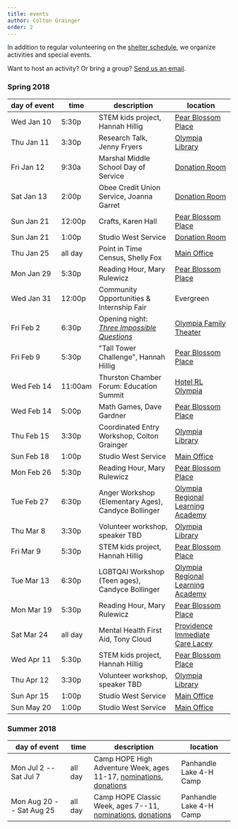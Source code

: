 ```yaml
---
title: events 
author: Colton Grainger
order: 2 
---
```


In addition to regular volunteering on the [shelter schedule](https://www.volgistics.com/ex/portal.dll/?from=189830), we organize activities and special events. 

Want to host an activity? Or bring a group? [Send us an email](mailto:coltong@fscss.org).  

### Spring 2018

day&nbsp;of&nbsp;event | time | description | location
--- | --- | --- | ---
Wed Jan 10 | 5:30p | STEM kids project, Hannah Hillig | [Pear Blossom Place][pbp]
Thu Jan 11 | 3:30p | Research Talk, Jenny Fryers | [Olympia Library][lib]
Fri Jan 12 | 9:30a | Marshal Middle School Day of Service | [Donation Room][fsc]
Sat Jan 13 | 2:00p | Obee Credit Union Service, Joanna Garret | [Donation Room][fsc]
Sun Jan 21 | 12:00p | Crafts, Karen Hall | [Pear Blossom Place][pbp]
Sun Jan 21 | 1:00p | Studio West Service | [Donation Room][fsc]
Thu Jan 25 | all day | Point in Time Census, Shelly Fox | [Main Office][fsc]
Mon Jan 29 | 5:30p | Reading Hour, Mary Rulewicz | [Pear Blossom Place][pbp]
Wed Jan 31 | 12:00p | Community Opportunities & Internship Fair | Evergreen
Fri Feb 2  | 6:30p | Opening night: *[Three Impossible Questions](http://olyft.org/3-impossible-questions/)* | [Olympia Family Theater][olf]
Fri Feb 9  | 5:30p | "Tall Tower Challenge", Hannah Hillig | [Pear Blossom Place][pbp]
Wed Feb 14 | 11:00am | Thurston Chamber Forum: Education Summit | [Hotel RL Olympia][rl]
Wed Feb 14 | 5:00p | Math Games, Dave Gardner | [Pear Blossom Place][pbp]
Thu Feb 15 | 3:30p | Coordinated Entry Workshop, Colton Grainger | [Olympia Library][lib]
Sun Feb 18 | 1:00p | Studio West Service | [Main Office][fsc]
Mon Feb 26 | 5:30p | Reading Hour, Mary Rulewicz | [Pear Blossom Place][pbp]
Tue Feb 27 | 6:30p | Anger Workshop (Elementary Ages), Candyce Bollinger | [Olympia Regional Learning Academy][orla]
Thu Mar 8  | 3:30p | Volunteer workshop, speaker TBD | [Olympia Library][lib] 
Fri Mar 9  | 5:30p | STEM kids project, Hannah Hillig | [Pear Blossom Place][pbp]
Tue Mar 13 | 6:30p | LGBTQAI Workshop (Teen ages), Candyce Bollinger | [Olympia Regional Learning Academy][orla]
Mon Mar 19 | 5:30p | Reading Hour, Mary Rulewicz | [Pear Blossom Place][pbp] 
Sat Mar 24 | all day | Mental Health First Aid, Tony Cloud | [Providence Immediate Care Lacey][prov]
Wed Apr 11 | 5:30p | STEM kids project, Hannah Hillig | [Pear Blossom Place][pbp]
Thu Apr 12 | 3:30p | Volunteer workshop, speaker TBD | [Olympia Library][lib] 
Sun Apr 15 | 1:00p | Studio West Service | [Main Office][fsc]
Sun May 20 | 1:00p | Studio West Service | [Main Office][fsc]

### Summer 2018

day&nbsp;of&nbsp;event | time | description | location
--- | --- | --- | ---
Mon Jul 2 -- Sat Jul 7 | all day | Camp HOPE High Adventure Week,  ages 11-17, [nominations](https://docs.google.com/forms/d/e/1FAIpQLSePRAvyKdw3L1SFhbQGdpqhkuzhbik5E5yMBwgjv6zIyu5U0w/viewform), [donations](https://commerce.ayt360.org/Compass360WebPortals/eCommerce/org=fscss.org/request=donations) | Panhandle Lake 4-H Camp
Mon Aug 20 -- Sat Aug 25 | all day | Camp HOPE Classic Week,  ages 7--11, [nominations](https://docs.google.com/forms/d/e/1FAIpQLSePRAvyKdw3L1SFhbQGdpqhkuzhbik5E5yMBwgjv6zIyu5U0w/viewform), [donations](https://commerce.ayt360.org/Compass360WebPortals/eCommerce/org=fscss.org/request=donations) | Panhandle Lake 4-H Camp

[pbp]: https://www.google.com/maps/place/Pear+Blossom+Place/@47.0423792,-122.8932699,17z/data=!3m1!4b1!4m5!3m4!1s0x549174e1d548747f:0x4e89b380a6ff5f9e!8m2!3d47.0423792!4d-122.8910812
[fsc]: https://www.google.com/maps/place/Family+Support+Center/@47.0459107,-122.9042318,17z/data=!3m1!4b1!4m5!3m4!1s0x5491751bc115f4a1:0xa72d6746d527f48e!8m2!3d47.0459107!4d-122.9020431
[lib]: https://www.google.com/maps/place/Olympia+Timberland+Library/@47.0412387,-122.9002976,17z/data=!3m1!4b1!4m5!3m4!1s0x5491751d90a12da9:0x8a9f18ea3ed43d65!8m2!3d47.0412387!4d-122.8981089
[orla]: https://www.google.com/maps/place/Olympia+Regional+Learning+Academy/@47.0371244,-122.8701067,17z/data=!3m1!4b1!4m5!3m4!1s0x0:0x1b81b1e5ac518517!8m2!3d47.0371244!4d-122.867918
[prov]: https://www.google.com/maps/place/Providence+Immediate+Care+Lacey/@47.0042043,-122.8241121,17z/data=!3m1!4b1!4m5!3m4!1s0x0:0xc227b5a1b7897759!8m2!3d47.0042043!4d-122.8219234
[olf]: https://www.google.com/maps/place/Olympia+Family+Theater/@47.0455796,-122.8949079,15z/data=!4m5!3m4!1s0x0:0xf516848f82fe4804!8m2!3d47.0455796!4d-122.8949079?sa=X&ved=0ahUKEwjZp-fVqOrYAhVX6mMKHecpBCAQ_BIIfDAN
[rl]: https://www.google.com/maps/place/Hotel+RL+Olympia+by+Red+Lion/@47.0275609,-122.9150658,17z/data=!3m1!4b1!4m5!3m4!1s0x54917456da117c1d:0xa6dfdaf9bc0519a!8m2!3d47.0275609!4d-122.9128718
